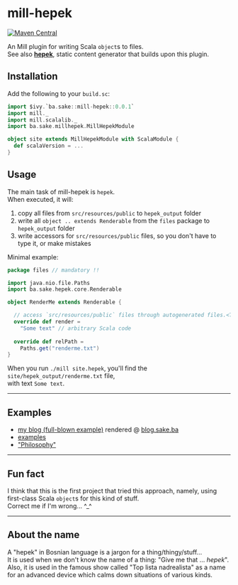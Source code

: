 # mill-hepek

[![Maven Central](https://maven-badges.herokuapp.com/maven-central/ba.sake/mill-hepek/badge.svg)](https://maven-badges.herokuapp.com/maven-central/ba.sake/mill-hepek)  

An Mill plugin for writing Scala `object`s to files.  
See also [**hepek**](https://github.com/sake92/hepek), static content generator that builds upon this plugin.



## Installation

Add the following to your `build.sc`:

```scala
import $ivy.`ba.sake::mill-hepek::0.0.1`
import mill._
import mill.scalalib._
import ba.sake.millhepek.MillHepekModule

object site extends MillHepekModule with ScalaModule {
  def scalaVersion = ...
}
```


## Usage

The main task of mill-hepek is `hepek`.  
When executed, it will:
1. copy all files from `src/resources/public` to `hepek_output` folder
1. write all `object .. extends Renderable` from the `files` package to `hepek_output` folder
1. write accessors for `src/resources/public` files, so you don't have to type it, or make mistakes


Minimal example:

```scala
package files // mandatory !!

import java.nio.file.Paths
import ba.sake.hepek.core.Renderable

object RenderMe extends Renderable {

  // access `src/resources/public` files through autogenerated files.<TAB>
  override def render =
    "Some text" // arbitrary Scala code
  
  override def relPath = 
    Paths.get("renderme.txt")
}
```

When you run `./mill site.hepek`, you'll find the `site/hepek_output/renderme.txt` file,  
with text `Some text`.


---

## Examples
- [my blog (full-blown example)](https://github.com/sake92/sake-ba-source) rendered @ [blog.sake.ba](https://blog.sake.ba)
- [examples](https://github.com/sake92/hepek-examples)
- ["Philosophy"](https://dev.to/sake_92/render-static-site-from-scala-code)

---

## Fun fact
I think that this is the first project that tried this approach, namely, using first-class Scala `object`s for this kind of stuff.  
Correct me if I'm wrong... ^_^

---

## About the name

A "hepek" in Bosnian language is a jargon for a thing/thingy/stuff...  
It is used when we don't know the name of a thing: "Give me that ... *hepek*".  
Also, it is used in the famous show called "Top lista nadrealista" as a name for an advanced device which calms down situations of various kinds.  
